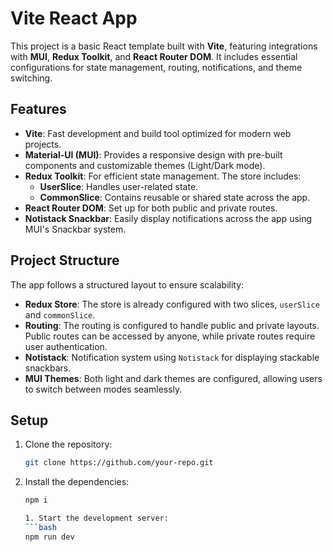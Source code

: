 # Vite React App

This project is a basic React template built with **Vite**, featuring integrations with **MUI**, **Redux Toolkit**, and **React Router DOM**. It includes essential configurations for state management, routing, notifications, and theme switching.

## Features

- **Vite**: Fast development and build tool optimized for modern web projects.
- **Material-UI (MUI)**: Provides a responsive design with pre-built components and customizable themes (Light/Dark mode).
- **Redux Toolkit**: For efficient state management. The store includes:
  - **UserSlice**: Handles user-related state.
  - **CommonSlice**: Contains reusable or shared state across the app.
- **React Router DOM**: Set up for both public and private routes.
- **Notistack Snackbar**: Easily display notifications across the app using MUI's Snackbar system.

## Project Structure

The app follows a structured layout to ensure scalability:

- **Redux Store**: The store is already configured with two slices, `userSlice` and `commonSlice`.
- **Routing**: The routing is configured to handle public and private layouts. Public routes can be accessed by anyone, while private routes require user authentication.
- **Notistack**: Notification system using `Notistack` for displaying stackable snackbars.
- **MUI Themes**: Both light and dark themes are configured, allowing users to switch between modes seamlessly.

## Setup

1. Clone the repository:

   ```bash
   git clone https://github.com/your-repo.git

   ```

2. Install the dependencies:

   ````bash
   npm i

   1. Start the development server:
   ```bash
   npm run dev
   ````
